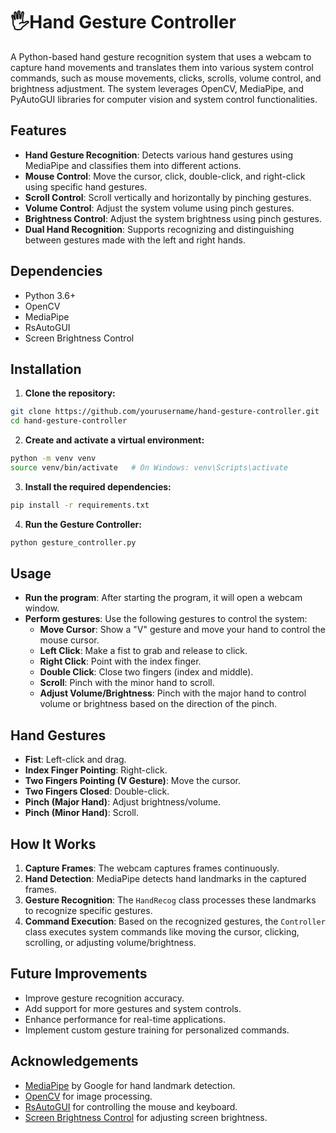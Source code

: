 # 🖐Hand Gesture Controller

A Python-based hand gesture recognition system that uses a webcam to capture hand movements and translates them into various system control commands, such as mouse movements, clicks, scrolls, volume control, and brightness adjustment. The system leverages OpenCV, MediaPipe, and PyAutoGUI libraries for computer vision and system control functionalities.

## Features

- **Hand Gesture Recognition**: Detects various hand gestures using MediaPipe and classifies them into different actions.
- **Mouse Control**: Move the cursor, click, double-click, and right-click using specific hand gestures.
- **Scroll Control**: Scroll vertically and horizontally by pinching gestures.
- **Volume Control**: Adjust the system volume using pinch gestures.
- **Brightness Control**: Adjust the system brightness using pinch gestures.
- **Dual Hand Recognition**: Supports recognizing and distinguishing between gestures made with the left and right hands.

## Dependencies

- Python 3.6+
- OpenCV
- MediaPipe
- RsAutoGUI
- Screen Brightness Control

## Installation

1. **Clone the repository:**

```bash
git clone https://github.com/yourusername/hand-gesture-controller.git
cd hand-gesture-controller
```

2. **Create and activate a virtual environment:**

```bash
python -m venv venv
source venv/bin/activate   # On Windows: venv\Scripts\activate
```

3. **Install the required dependencies:**

```bash
pip install -r requirements.txt
```

4. **Run the Gesture Controller:**

```bash
python gesture_controller.py
```

## Usage

- **Run the program**: After starting the program, it will open a webcam window.
- **Perform gestures**: Use the following gestures to control the system:
  - **Move Cursor**: Show a "V" gesture and move your hand to control the mouse cursor.
  - **Left Click**: Make a fist to grab and release to click.
  - **Right Click**: Point with the index finger.
  - **Double Click**: Close two fingers (index and middle).
  - **Scroll**: Pinch with the minor hand to scroll.
  - **Adjust Volume/Brightness**: Pinch with the major hand to control volume or brightness based on the direction of the pinch.

## Hand Gestures

- **Fist**: Left-click and drag.
- **Index Finger Pointing**: Right-click.
- **Two Fingers Pointing (V Gesture)**: Move the cursor.
- **Two Fingers Closed**: Double-click.
- **Pinch (Major Hand)**: Adjust brightness/volume.
- **Pinch (Minor Hand)**: Scroll.

## How It Works

1. **Capture Frames**: The webcam captures frames continuously.
2. **Hand Detection**: MediaPipe detects hand landmarks in the captured frames.
3. **Gesture Recognition**: The `HandRecog` class processes these landmarks to recognize specific gestures.
4. **Command Execution**: Based on the recognized gestures, the `Controller` class executes system commands like moving the cursor, clicking, scrolling, or adjusting volume/brightness.

## Future Improvements

- Improve gesture recognition accuracy.
- Add support for more gestures and system controls.
- Enhance performance for real-time applications.
- Implement custom gesture training for personalized commands.

## Acknowledgements

- [MediaPipe](https://mediapipe.dev/) by Google for hand landmark detection.
- [OpenCV](https://opencv.org/) for image processing.
- [RsAutoGUI](https://pyautogui.readthedocs.io/) for controlling the mouse and keyboard.
- [Screen Brightness Control](https://github.com/Crozzers/screen-brightness-control) for adjusting screen brightness.
